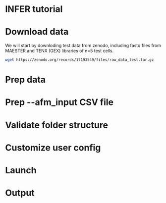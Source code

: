 # INFER tutorial


# Download data

We will start by downloding test data from zenodo,
including fastq files from MAESTER and TENX (GEX) libraries of n=5 test cells.

```bash
wget https://zenodo.org/records/17193549/files/raw_data_test.tar.gz
```

# Prep data



# Prep --afm_input CSV file



# Validate folder structure



# Customize user config



# Launch



# Output

